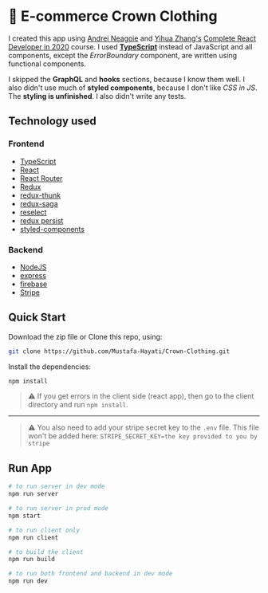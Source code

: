 # 👑 E-commerce Crown Clothing

I created this app using [Andrei Neagoie](https://github.com/aneagoie) and [Yihua Zhang's](https://github.com/ZhangMYihua)  [Complete React Developer in 2020](https://www.udemy.com/course/complete-react-developer-zero-to-mastery/) course. I used **[TypeScript](https://www.typescriptlang.org/)** instead of JavaScript and all components, except the _ErrorBoundary_ component, are written using functional components.

I skipped the **GraphQL** and **hooks** sections, because I know them well. I also didn't use much of **styled components**, because I don't like _CSS in JS_. The **styling is unfinished**. I also didn't write any tests.

## Technology used

### Frontend

- [TypeScript](https://www.typescriptlang.org/)
- [React](https://reactjs.org/)
- [React Router](https://reacttraining.com/react-router/)
- [Redux](https://redux.js.org/)
- [redux-thunk](https://www.npmjs.com/package/redux-thunk)
- [redux-saga](https://redux-saga.js.org/)
- [reselect](https://github.com/reduxjs/reselect#motivation-for-memoized-selectors)
- [redux persist](https://github.com/rt2zz/redux-persist)
- [styled-components](https://www.styled-components.com/)

### Backend

- [NodeJS](https://nodejs.org/en/)
- [express](https://expressjs.com/)
- [firebase](https://firebase.google.com/)
- [Stripe](https://stripe.com/)

## Quick Start

Download the zip file or Clone this repo, using:

```bash
git clone https://github.com/Mustafa-Hayati/Crown-Clothing.git
```

Install the dependencies:

```bash
npm install
```

> ⚠ If you get errors in the client side (react app), then go to the client directory and run `npm install`.
---
> ⚠ You also need to add your stripe secret key to the `.env` file. This file won't be added here:
> `STRIPE_SECRET_KEY=the key provided to you by stripe`

## Run App

```bash
# to run server in dev mode
npm run server

# to run server in prod mode
npm start

# to run client only
npm run client

# to build the client
npm run build

# to run both frontend and backend in dev mode
npm run dev
```
